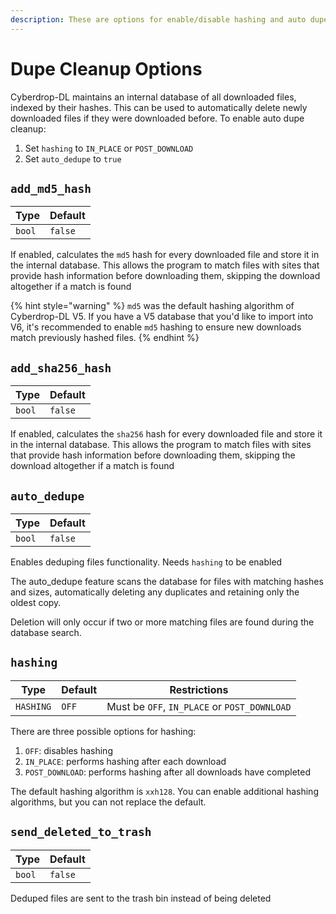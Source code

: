 ```yaml
---
description: These are options for enable/disable hashing and auto dupe deletion
---
```

# Dupe Cleanup Options

Cyberdrop-DL maintains an internal database of all downloaded files, indexed by their hashes. This can be used to automatically delete newly downloaded files if they were downloaded before. To enable auto dupe cleanup:

1. Set `hashing` to `IN_PLACE` or `POST_DOWNLOAD`
2. Set `auto_dedupe` to `true`

## `add_md5_hash`

| Type   | Default |
| ------ | ------- |
| `bool` | `false` |

If enabled, calculates the `md5` hash for every downloaded file and store it in the internal database. This allows the program to match files with sites that provide hash information before downloading them, skipping the download altogether if a match is found

{% hint style="warning" %}
`md5` was the default hashing algorithm of Cyberdrop-DL V5. If you have a V5 database that you'd like to import into V6, it's recommended to enable `md5` hashing to ensure new downloads match previously hashed files.
{% endhint %}

## `add_sha256_hash`

| Type   | Default |
| ------ | ------- |
| `bool` | `false` |

If enabled, calculates the `sha256` hash for every downloaded file and store it in the internal database. This allows the program to match files with sites that provide hash information before downloading them, skipping the download altogether if a match is found

## `auto_dedupe`

| Type   | Default |
| ------ | ------- |
| `bool` | `false` |

Enables deduping files functionality. Needs `hashing` to be enabled

The auto_dedupe feature scans the database for files with matching hashes and sizes, automatically deleting any duplicates and retaining only the oldest copy.

Deletion will only occur if two or more matching files are found during the database search.

## `hashing`

| Type      | Default | Restrictions                                 |
| --------- | ------- | -------------------------------------------- |
| `HASHING` | `OFF`   | Must be `OFF`, `IN_PLACE` or `POST_DOWNLOAD` |

There are three possible options for hashing:

1. `OFF`: disables hashing
2. `IN_PLACE`: performs hashing after each download
3. `POST_DOWNLOAD`: performs hashing after all downloads have completed

The default hashing algorithm is `xxh128`. You can enable additional hashing algorithms, but you can not replace the default.

## `send_deleted_to_trash`

| Type   | Default |
| ------ | ------- |
| `bool` | `false` |

Deduped files are sent to the trash bin instead of being deleted
